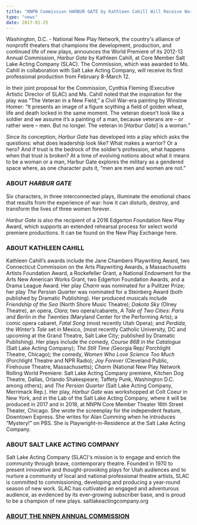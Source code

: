 ```yaml
---
title: "NNPN Commission HARBUR GATE by Kathleen Cahill Will Receive World Premiere at Salt Lake Acting Company"
type: "news"
date: 2017-01-25
---
```


<p><span class="lead-in">Washington, D.C. - National New Play Network, the country's alliance of nonprofit theaters that champions the development, production, and continued life of new plays, announces the World Premiere of its 2012-13 Annual Commission, </span><em><span class="lead-in">Harbur</span></em><span class="lead-in"><em> Gate</em> by Kathleen Cahill, at Core Member Salt Lake Acting Company (SLAC). The Commission, which was awarded to Ms. Cahill in collaboration with Salt Lake Acting Company, will receive its first professional production from February 8-March 12.</span></p>
<p>In their joint proposal for the Commission, Cynthia Fleming (Executive Artistic Director of SLAC) and Ms. Cahill noted that the inspiration for the play was “The Veteran in a New Field,” a Civil War-era painting by Winslow Homer: “It presents an image of a figure scything a field of golden wheat, life and death locked in the same moment. The veteran doesn’t look like a soldier and we assume it’s a painting of a man, because veterans are – or rather were – men. But no longer. The veteran in [<em>Harbur Gate</em>] is a woman.”</p>
<p>Since its conception, <em>Harbur Gate</em> has developed into a play which asks the questions: what does leadership look like? What makes a warrior? Or a hero? And if trust is the bedrock of the soldier’s profession, what happens when that trust is broken? At a time of evolving notions about what it means to be a woman or a man, Harbur Gate explores the military as a gendered space where, as one character puts it, “men are men and women are not.”</p>
<h3>ABOUT <em>HARBUR GATE</em></h3>
<p>Six characters, in three interconnected plays, illuminate the emotional chaos that results from the experience of war: how it can disturb, destroy, and transform the lives of three women forever.</p>
<p><em>Harbur Gate</em> is also the recipient of a 2016 Edgerton Foundation New Play Award, which supports an extended rehearsal process for select world premiere productions. It can be found on the New Play Exchange here.</p>
<h3>ABOUT KATHLEEN CAHILL</h3>
<p>Kathleen Cahill’s awards include the Jane Chambers Playwriting Award, two Connecticut Commission on the Arts Playwriting Awards, a Massachusetts Artists Foundation Award, a Rockefeller Grant, a National Endowment for the Arts New American Works Grant, two Edgerton Foundation Awards, and a Drama League Award. Her play <em>Charm </em>was nominated for a Pulitzer Prize; her play <em>The Persian Quarter</em> was nominated for a Steinberg Award (both published by Dramatic Publishing). Her produced musicals include <em>Friendship of the Sea </em>(North Shore Music Theatre);<em> Dakota Sky</em> (Olney Theatre), an opera, <em>Clara</em>; two opera/cabarets, <em>A Tale of Two Cities: Paris and Berlin in the Twenties</em> (Maryland Center for the Performing Arts); a comic opera cabaret, <em>Fatal Song</em> (most recently Utah Opera); and <em>Perdida</em>, the <em>Winter’s Tale</em> set in Mexico, (most recently Catholic University, DC and upcoming at the Grand Theatre, Salt Lake City; published by Dramatic Publishing). Her plays include the comedy, <em>Course 86B in the Catalogue</em> (Salt Lake Acting Company);<em> The Still Time (</em>Georgia Rep/ Porchlight Theatre, Chicago); the comedy, <em>Women Who Love Science Too Much</em> (Porchlight Theatre and NPR Radio); <em>Joy Forever</em> (Cleveland Public, Firehouse Theatre, Massachusetts); <em>Charm </em>(National New Play Network Rolling World Premiere: Salt Lake Acting Company premiere, Kitchen Dog Theatre, Dallas, Orlando Shakespeare; Taffety Punk, Washington D.C. among others); and <em>The Persian Quarter </em>(Salt Lake Acting Company, Merrimack Rep.). Her play,<em> Harbur Gate </em>was workshopped at Colt Coeur in New York, and in the Lab of the Salt Lake Acting Company, where it will be produced in 2017 and in 2018, at NNPN Core Member Theater 16th Street Theater, Chicago. She wrote the screenplay for the independent feature, Downtown Express. She writes for Alan Cumming when he introduces “Mystery!” on PBS. She is Playwright-in-Residence at the Salt Lake Acting Company.</p>
<h3>ABOUT SALT LAKE ACTING COMPANY</h3>
<p>Salt Lake Acting Company (SLAC)'s mission is to engage and enrich the community through brave, contemporary theatre. Founded in 1970 to present innovative and thought-provoking plays for Utah audiences and to nurture a community of local and national professional theatre artists, SLAC is committed to commissioning, developing and producing a year-round season of new work. SLAC has cultivated an engaged and adventurous audience, as evidenced by its ever-growing subscriber base, and is proud to be a champion of new plays. saltlakeactingcompany.org
<h3><a href="http://nnpn.org/programs/commissions" rel="nofollow">ABOUT THE NNPN ANNUAL COMMISSION</a></h3></p>

